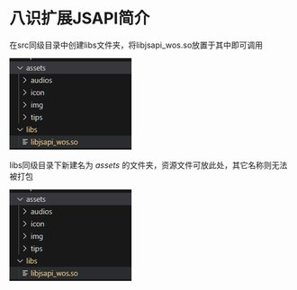 # 八识扩展JSAPI简介

  

在src同级目录中创建libs文件夹，将libjsapi_wos.so放置于其中即可调用

![image.png](../../_images/bashi-jsapi.png)

libs同级目录下新建名为 *assets* 的文件夹，资源文件可放此处，其它名称则无法被打包

![img](../../_images/bashi-assest.png)